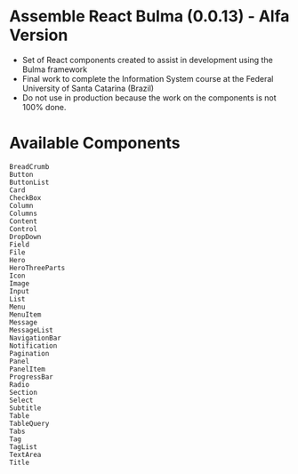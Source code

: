 # Assemble React Bulma (0.0.13) - Alfa Version

 - Set of React components created to assist in development using the Bulma framework
 - Final work to complete the Information System course at the Federal University of Santa Catarina (Brazil)
 - Do not use in production because the work on the components is not 100% done.

#  Available Components

    BreadCrumb
    Button
    ButtonList
    Card
    CheckBox
    Column
    Columns
    Content
    Control
    DropDown
    Field
    File
    Hero
	HeroThreeParts
    Icon
    Image
    Input
    List
    Menu
    MenuItem
    Message
    MessageList
    NavigationBar
    Notification
    Pagination
    Panel
    PanelItem
    ProgressBar
    Radio
    Section
    Select
    Subtitle
    Table
    TableQuery
    Tabs
    Tag
    TagList
    TextArea
    Title



